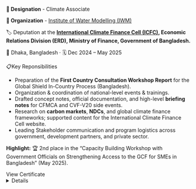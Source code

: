 **💼 Designation** - Climate Associate<br>

**🏢 Organization** - <a href="https://www.iwmbd.org/" target="_blank">Institute of Water Modelling (IWM)</a><br>

🏷️ Deputation at the <b><a href="https://climatefinance.erd.gov.bd/" target="_blank">International Climate Finance Cell (ICFC)</a>, Economic Relations Division (ERD), Ministry of Finance, Government of Bangladesh. </b><br>

📍 Dhaka, Bangladesh · 🗓️ Dec 2024 – May 2025</summary>

📋Key Reponsibilities

- Preparation of the **First Country Consultation Workshop Report** for the Global Shield In-Country Process (Bangladesh).
- Organization & coordination of national-level events & trainings.
- Drafted concept notes, official documentation, and high-level **briefing notes** for CFMCA and CVF-V20 side events.
- Research on **carbon markets**, **NDCs**, and global climate finance frameworks; supported content for the International Climate Finance Cell website.
- Leading Stakeholder communication and program logistics across government, development partners, and private sector.

**Highlight:** 🏆 2nd place in the “Capacity Building Workshop with Government Officials on Strengthening Access to the GCF for SMEs in Bangladesh” (May 2025).

<summary>View Certificate</summary>
<details>
  <div align="center">
    <img src="Training%20on%20GCF.jpg"
         alt="Certificate: Capacity Building Workshop on GCF for SMEs, May 2025"
         width="50%">
  </div>
</details>


